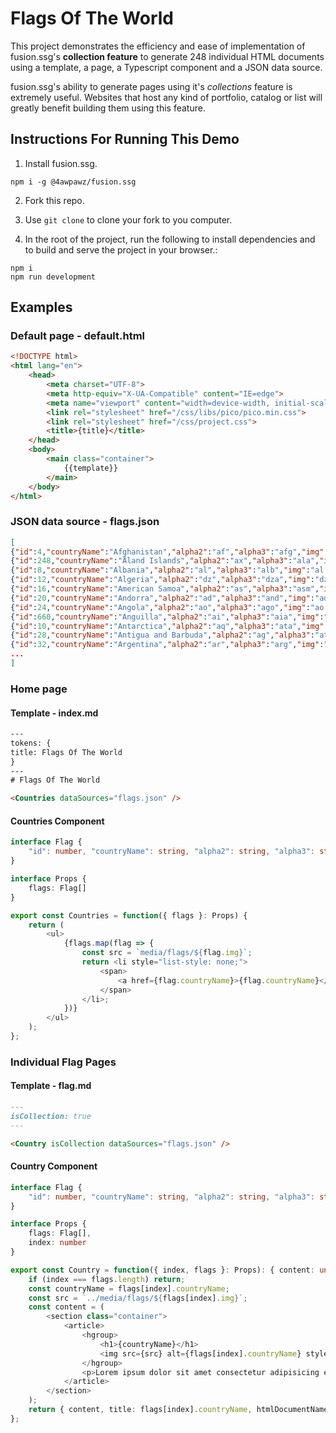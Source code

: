 # Flags Of The World

This project demonstrates the efficiency and ease of implementation of fusion.ssg's __collection feature__ to generate 248 individual HTML documents using a template, a page, a Typescript component and a JSON data source.

fusion.ssg's ability to generate pages using it's _collections_ feature is extremely useful. Websites that host any kind of portfolio, catalog or list will greatly benefit building them using this feature.

## Instructions For Running This Demo

1. Install fusion.ssg.
```shell
npm i -g @4awpawz/fusion.ssg
```

2. Fork this repo.

3. Use `git clone` to clone your fork to you computer.

4. In the root of the project, run the following to install dependencies and to build and serve the project in your browser.:
```shell
npm i
npm run development
```

## Examples

### Default page - default.html

```html
<!DOCTYPE html>
<html lang="en">
    <head>
        <meta charset="UTF-8">
        <meta http-equiv="X-UA-Compatible" content="IE=edge">
        <meta name="viewport" content="width=device-width, initial-scale=1.0">
        <link rel="stylesheet" href="/css/libs/pico/pico.min.css">
        <link rel="stylesheet" href="/css/project.css">
        <title>{title}</title>
    </head>
    <body>
        <main class="container">
            {{template}}
        </main>
    </body>
</html>
```

### JSON data source - flags.json

```json
[
{"id":4,"countryName":"Afghanistan","alpha2":"af","alpha3":"afg","img":"af.png"},
{"id":248,"countryName":"Åland Islands","alpha2":"ax","alpha3":"ala","img":"ax.png"},
{"id":8,"countryName":"Albania","alpha2":"al","alpha3":"alb","img":"al.png"},
{"id":12,"countryName":"Algeria","alpha2":"dz","alpha3":"dza","img":"dz.png"},
{"id":16,"countryName":"American Samoa","alpha2":"as","alpha3":"asm","img":"as.png"},
{"id":20,"countryName":"Andorra","alpha2":"ad","alpha3":"and","img":"ad.png"},
{"id":24,"countryName":"Angola","alpha2":"ao","alpha3":"ago","img":"ao.png"},
{"id":660,"countryName":"Anguilla","alpha2":"ai","alpha3":"aia","img":"ai.png"},
{"id":10,"countryName":"Antarctica","alpha2":"aq","alpha3":"ata","img":"aq.png"},
{"id":28,"countryName":"Antigua and Barbuda","alpha2":"ag","alpha3":"atg","img":"ag.png"},
{"id":32,"countryName":"Argentina","alpha2":"ar","alpha3":"arg","img":"ar.png"},
...
]
```

### Home page

#### Template - index.md

```html
---
tokens: {
title: Flags Of The World
}
---
# Flags Of The World

<Countries dataSources="flags.json" />
```
#### Countries Component

```Typescript
interface Flag {
    "id": number, "countryName": string, "alpha2": string, "alpha3": string, "img": string
}

interface Props {
    flags: Flag[]
}

export const Countries = function({ flags }: Props) {
    return (
        <ul>
            {flags.map(flag => {
                const src = `media/flags/${flag.img}`;
                return <li style="list-style: none;">
                    <span>
                        <a href={flag.countryName}>{flag.countryName}</a> <img src={src} alt={flag.countryName} style="width: 32px; height: 32px;" />
                    </span>
                </li>;
            })}
        </ul>
    );
};
```

### Individual Flag Pages

#### Template - flag.md

```md
---
isCollection: true
---

<Country isCollection dataSources="flags.json" />
```

#### Country Component

```Typescript
interface Flag {
    "id": number, "countryName": string, "alpha2": string, "alpha3": string, "img": string
}

interface Props {
    flags: Flag[],
    index: number
}

export const Country = function({ index, flags }: Props): { content: unknown, title: string, htmlDocumentName: string } | undefined {
    if (index === flags.length) return;
    const countryName = flags[index].countryName;
    const src = `../media/flags/${flags[index].img}`;
    const content = (
        <section class="container">
            <article>
                <hgroup>
                    <h1>{countryName}</h1>
                    <img src={src} alt={flags[index].countryName} style="width: 128px; height: 128px;" />
                </hgroup>
                <p>Lorem ipsum dolor sit amet consectetur adipisicing elit. Explicabo error velit voluptates impedit deserunt reprehenderit repudiandae dolor minima corrupti alias vero officia veritatis eveniet, molestias dolore adipisci in libero maxime!</p>
            </article>
        </section>
    );
    return { content, title: flags[index].countryName, htmlDocumentName: flags[index].countryName };
};
```
